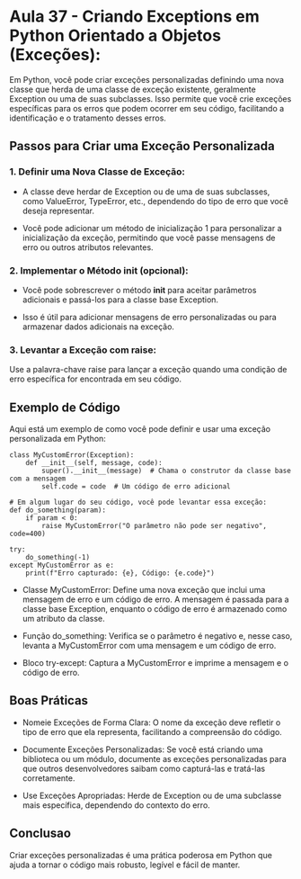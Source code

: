 # Aula 37 - Criando Exceptions em Python Orientado a Objetos (Exceções):
Em Python, você pode criar exceções personalizadas definindo uma nova classe que herda de uma classe de exceção existente, geralmente Exception ou uma de suas subclasses. Isso permite que você crie exceções específicas para os erros que podem ocorrer em seu código, facilitando a identificação e o tratamento desses erros.

## Passos para Criar uma Exceção Personalizada
### 1. Definir uma Nova Classe de Exceção:
- A classe deve herdar de Exception ou de uma de suas subclasses, como ValueError, TypeError, etc., dependendo do tipo de erro que você deseja representar.

- Você pode adicionar um método de inicialização 1 para personalizar a inicialização da exceção, permitindo que você passe mensagens de erro ou outros atributos relevantes.

### 2. Implementar o Método __init__ (opcional):
- Você pode sobrescrever o método __init__ para aceitar parâmetros adicionais e passá-los para a classe base Exception.

- Isso é útil para adicionar mensagens de erro personalizadas ou para armazenar dados adicionais na exceção.

### 3. Levantar a Exceção com raise:
Use a palavra-chave raise para lançar a exceção quando uma condição de erro específica for encontrada em seu código.

## Exemplo de Código
Aqui está um exemplo de como você pode definir e usar uma exceção personalizada em Python:

    class MyCustomError(Exception):
        def __init__(self, message, code):
            super().__init__(message)  # Chama o construtor da classe base com a mensagem
            self.code = code  # Um código de erro adicional

    # Em algum lugar do seu código, você pode levantar essa exceção:
    def do_something(param):
        if param < 0:
            raise MyCustomError("O parâmetro não pode ser negativo", code=400)

    try:
        do_something(-1)
    except MyCustomError as e:
        print(f"Erro capturado: {e}, Código: {e.code}")

- Classe MyCustomError: Define uma nova exceção que inclui uma mensagem de erro e um código de erro. A mensagem é passada para a classe base Exception, enquanto o código de erro é armazenado como um atributo da classe.

- Função do_something: Verifica se o parâmetro é negativo e, nesse caso, levanta a MyCustomError com uma mensagem e um código de erro.

- Bloco try-except: Captura a MyCustomError e imprime a mensagem e o código de erro.

## Boas Práticas
- Nomeie Exceções de Forma Clara: O nome da exceção deve refletir o tipo de erro que ela representa, facilitando a compreensão do código.

- Documente Exceções Personalizadas: Se você está criando uma biblioteca ou um módulo, documente as exceções personalizadas para que outros desenvolvedores saibam como capturá-las e tratá-las corretamente.

- Use Exceções Apropriadas: Herde de Exception ou de uma subclasse mais específica, dependendo do contexto do erro.

## Conclusao
Criar exceções personalizadas é uma prática poderosa em Python que ajuda a tornar o código mais robusto, legível e fácil de manter.